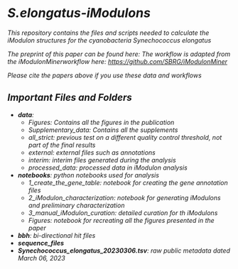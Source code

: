 # <i>S.elongatus<i>-iModulons
This repository contains the files and scripts needed to calculate the iModulon structures for the cyanobacteria <i>Synechococcus elongatus<i>

The preprint of this paper can be found here:
The workflow is adapted from the iModulonMinerworkflow here: https://github.com/SBRG/iModulonMiner 

Please cite the papers above if you use these data and workflows

## **Important Files and Folders**
- **data**:
   - Figures: Contains all the figures in the publication
   - Supplementary_data: Contains all the supplements
   - all_strict: previous test on a different quality control threshold, not part of the final results
   - external: external files such as annotations
   - interim: interim files generated during the analysis
   - processed_data: processed data in iModulon analysis
- **notebooks**: python notebooks used for analysis
   - 1_create_the_gene_table: notebook for creating the gene annotation files
   - 2_iModulon_characterization: notebook for generating iModulons and preliminary characterization
   - 3_manual_iModulon_curation: detailed curation for th iModulons
   - Figures: notebook for recreating all the figures presented in the paper
- **bbh**: bi-directional hit files
- **sequence_files**
- **Synechococcus_elongatus_20230306.tsv**: raw public metadata dated March 06, 2023
